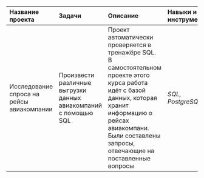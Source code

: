 | Название проекта | Задачи | Описание | Навыки и инструменты | Ключевые слова |
| :---------------------- | :---------------------- | :---------------------- | :---------------------- | :---------------------- |
| Исследование спроса на рейсы авиакомпании | Произвести различные выгрузки данных авиакомпаний с помощью SQL | Проект автоматически проверяется в тренажёре SQL. В самостоятельном проекте этого курса работа идёт с базой данных, которая хранит информацию о рейсах авиакомпани. Были составлены запросы, отвечающие на поставленные вопросы | *SQL, PostgreSQL* | обработка данных, выгрузка данных, SQL |
